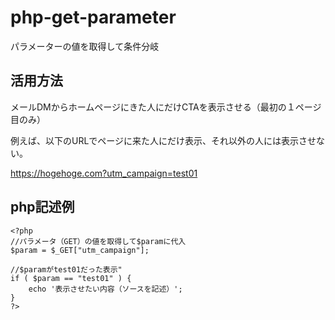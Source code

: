 # php-get-parameter
パラメーターの値を取得して条件分岐

## 活用方法
メールDMからホームページにきた人にだけCTAを表示させる（最初の１ページ目のみ）  

例えば、以下のURLでページに来た人にだけ表示、それ以外の人には表示させない。  

  https://hogehoge.com?utm_campaign=test01

## php記述例

    <?php
    //パラメータ（GET）の値を取得して$paramに代入
    $param = $_GET["utm_campaign"];

    //$paramがtest01だった表示"
    if ( $param == "test01" ) {
        echo '表示させたい内容（ソースを記述）';
    }
    ?>
